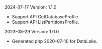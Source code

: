 2024-07-17 Version: 1.1.0
- Support API GetDatabaseProfile.
- Support API ListPartitionsProfile.


2023-08-29 Version: 1.0.0
- Generated php 2020-07-10 for DataLake.

